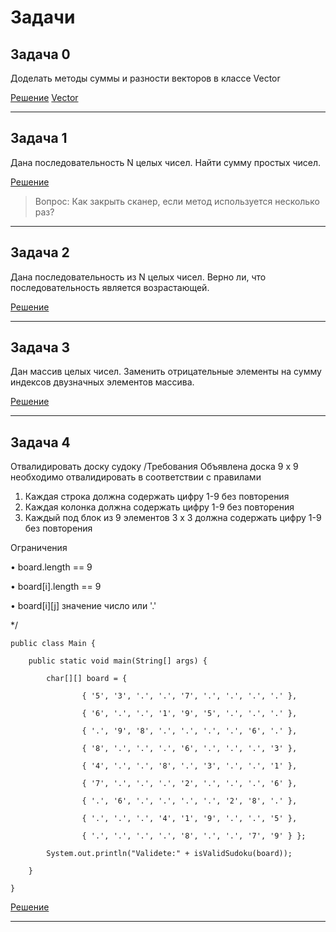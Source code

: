 # Задачи

## Задача 0

Доделать методы суммы и разности векторов в классе Vector

[Решение](../Homework2/ex0.java)
[Vector](../Homework2/model/Vector.java)

***

## Задача 1

Дана последовательность N целых чисел. Найти сумму простых чисел.

[Решение](../Homework2/ex1.java)

>Вопрос: Как закрыть сканер, если метод используется несколько раз?

***

## Задача 2

Дана последовательность из N целых чисел. Верно ли, что последовательность является возрастающей.

[Решение](../Homework2/ex2.java)

***

## Задача 3

Дан массив целых чисел. Заменить отрицательные элементы на сумму индексов двузначных элементов массива.

[Решение](../Homework2/ex3.java)

***

## Задача 4

Отвалидировать доску судоку
/Требования
Объявлена доска 9 x 9 необходимо отвалидировать в соответствии с правилами

1. Каждая строка должна содержать цифру 1-9 без повторения
2. Каждая колонка должна содержать цифру 1-9 без повторения
3. Каждый под блок из 9 элементов 3 x 3 должна содержать цифру 1-9 без повторения
   
Ограничения

• board.length == 9

• board[i].length == 9

• board[i][j] значение число или '.'

*/

    public class Main {

        public static void main(String[] args) {

            char[][] board = {

                    { '5', '3', '.', '.', '7', '.', '.', '.', '.' },

                    { '6', '.', '.', '1', '9', '5', '.', '.', '.' },

                    { '.', '9', '8', '.', '.', '.', '.', '6', '.' },

                    { '8', '.', '.', '.', '6', '.', '.', '.', '3' },

                    { '4', '.', '.', '8', '.', '3', '.', '.', '1' },

                    { '7', '.', '.', '.', '2', '.', '.', '.', '6' },

                    { '.', '6', '.', '.', '.', '.', '2', '8', '.' },

                    { '.', '.', '.', '4', '1', '9', '.', '.', '5' },

                    { '.', '.', '.', '.', '8', '.', '.', '7', '9' } };

            System.out.println("Validete:" + isValidSudoku(board));

        }

    }

[Решение](Homework2/ex4.java)

***